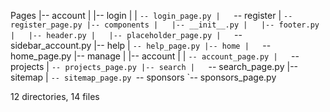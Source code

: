 Pages
|-- account
|   |-- login
|   |   `-- login_page.py
|   `-- register
|       `-- register_page.py
|-- components
|   |-- __init__.py
|   |-- footer.py
|   |-- header.py
|   |-- placeholder_page.py
|   `-- sidebar_account.py
|-- help
|   `-- help_page.py
|-- home
|   `-- home_page.py
|-- manage
|   |-- account
|   |   `-- account_page.py
|   `-- projects
|       `-- projects_page.py
|-- search
|   `-- search_page.py
|-- sitemap
|   `-- sitemap_page.py
`-- sponsors
    `-- sponsors_page.py

12 directories, 14 files
